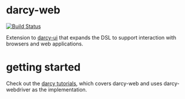 darcy-web
=========
[![Build Status](https://travis-ci.org/darcy-framework/darcy-web.svg?branch=master)](https://travis-ci.org/darcy-framework/darcy-web)

Extension to [darcy-ui][1] that expands the DSL to support interaction with browsers and web applications.

getting started
===============

Check out the [darcy tutorials][2], which covers darcy-web and uses darcy-webdriver as the implementation.

 [1]: https://github.com/darcy-framework/darcy-ui
 [2]: https://github.com/darcy-framework/darcy/wiki/Getting-Started-%231:-Project-setup-and-darcy-fundamentals
